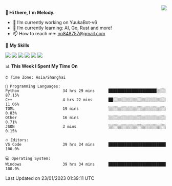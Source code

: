 <a href="#">
  <img align="right" src="https://github-readme-stats.vercel.app/api?username=melodyyuuka&count_private=true&show_icons=true" />
</a>

**👋 Hi there, I`m Melody.**

- 🔭 I’m currently working on YuukaBot-v6
- 🌱 I’m currently learning: AI, Go, Rust and more!
- 📫 How to reach me: no848757@gmail.com

🌟 **My Skills** 

![](https://img.shields.io/badge/-Python-3e74a2?style=flat-square&logo=Python&logoColor=fff)
![](https://img.shields.io/badge/-Java-007396?style=flat-square&logo=OpenJDK&logoColor=fff)
![](https://img.shields.io/badge/-Node.js-339933?style=flat-square&logo=Node.js&logoColor=fff)
![](https://img.shields.io/badge/-Git-f05032?style=flat-square&logo=git&logoColor=fff)
![](https://img.shields.io/badge/-PostgreSQL-4169e1?style=flat-square&logo=PostgreSQL&logoColor=fff)
![](https://img.shields.io/badge/-VSCode-007acc?style=flat-square&logo=Visual-Studio-Code&logoColor=fff)


<!--START_SECTION:waka-->
📊 **This Week I Spent My Time On** 

```text
⌚︎ Time Zone: Asia/Shanghai

💬 Programming Languages: 
Python                   34 hrs 29 mins      █████████████████████░░░░   87.15% 
C++                      4 hrs 22 mins       ██░░░░░░░░░░░░░░░░░░░░░░░   11.06% 
TOML                     19 mins             ░░░░░░░░░░░░░░░░░░░░░░░░░   0.83% 
Other                    16 mins             ░░░░░░░░░░░░░░░░░░░░░░░░░   0.71% 
JSON                     3 mins              ░░░░░░░░░░░░░░░░░░░░░░░░░   0.15%

🔥 Editors: 
VS Code                  39 hrs 34 mins      █████████████████████████   100.0%

💻 Operating System: 
Windows                  39 hrs 34 mins      █████████████████████████   100.0%

```


 Last Updated on 23/01/2023 01:39:11 UTC
<!--END_SECTION:waka-->
